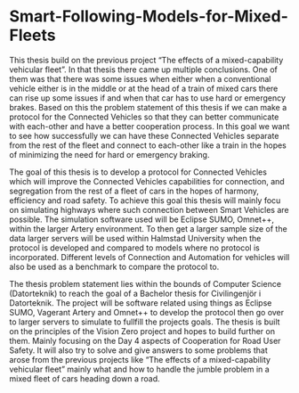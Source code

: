 # Smart-Following-Models-for-Mixed-Fleets

This thesis build on the previous project “The effects of a mixed-capability vehicular fleet”. In that thesis 
there came up multiple conclusions. One of them was that there was some issues when either when a conventional 
vehicle either is in the middle or at the head of a train of mixed cars there can rise up some issues if and when 
that car has to use hard or emergency brakes. Based on this the problem statement of this thesis if we can make a 
protocol for the Connected Vehicles so that they can better communicate with each-other and have a better 
cooperation process. In this goal we want to see how successfully we can have these Connected Vehicles separate 
from the rest of the fleet and connect to each-other like a train in the hopes of minimizing the need for hard or 
emergency braking. 

The goal of this thesis is to develop a protocol for Connected Vehicles which will improve the Connected Vehicles 
capabilities for connection, and segregation from the rest of a fleet of cars in the hopes of harmony, efficiency 
and road safety. To achieve this goal this thesis will mainly focu on simulating highways where such connection
between Smart Vehicles are possible. The simulation software used will be Eclipse SUMO, Omnet++, within the larger 
Artery environment. To then get a larger sample size of the data larger servers will be used within Halmstad 
University when the protocol is developed and compared to models where no protocol is incorporated. Different 
levels of Connection and Automation for vehicles will also be used as a benchmark to compare the protocol to. 

The thesis problem statement lies within the bounds of Computer Science (Datorteknik) to reach the goal of a 
Bachelor thesis for Civilingenjör i Datorteknik. The project will be software related using things as 
Eclipse SUMO, Vagerant Artery and Omnet++ to develop the protocol then go over to larger servers to simulate to 
fullfill the projects goals. The thesis is built on the principles of the Vision Zero project and hopes to build 
further on them. Mainly focusing on the Day 4 aspects of Cooperation for Road User Safety. It will also try to 
solve and give answers to some problems that arose from the previous projects like “The effects of a 
mixed-capability vehicular fleet” mainly what and how to handle the jumble problem in a mixed fleet of cars 
heading down a road. 
